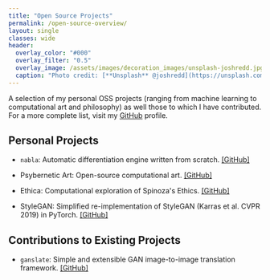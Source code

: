 ```yaml
---
title: "Open Source Projects"
permalink: /open-source-overview/
layout: single
classes: wide
header:
  overlay_color: "#000"
  overlay_filter: "0.5"
  overlay_image: /assets/images/decoration_images/unsplash-joshredd.jpg
  caption: "Photo credit: [**Unsplash** @joshredd](https://unsplash.com/@joshredd)"
---
```


A selection of my personal OSS projects (ranging from machine learning to computational art and philosophy) as well those to which I have contributed. For a more complete list, visit my [GitHub](https://github.com/cnmy-ro/) profile.


## Personal Projects

- `nabla`: Automatic differentiation engine written from scratch. [[GitHub]](https://github.com/cnmy-ro/nabla)

- Psybernetic Art: Open-source computational art. [[GitHub]](https://github.com/cnmy-ro/psybernetic-art)

- Ethica: Computational exploration of Spinoza's Ethics. [[GitHub]](https://github.com/cnmy-ro/ethica)

- StyleGAN: Simplified re-implementation of StyleGAN (Karras et al. CVPR 2019) in PyTorch. [[GitHub]](https://github.com/cnmy-ro/stylegan)



## Contributions to Existing Projects

- `ganslate`: Simple and extensible GAN image-to-image translation framework. [[GitHub]](https://github.com/ganslate-team/ganslate)